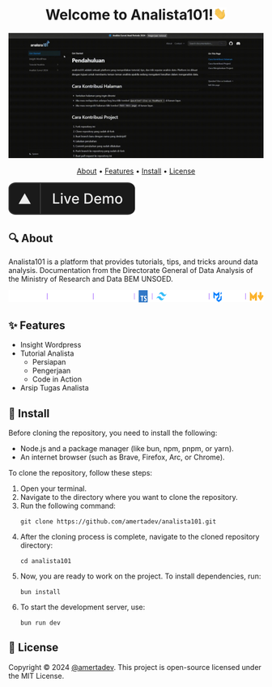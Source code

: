 <h1 align="center">Welcome to Analista101!<img src="https://raw.githubusercontent.com/send0moka/send0moka/main/wave.gif" width="26"></h1>

[![](https://raw.githubusercontent.com/amertadev/analista101/e9c0268f299b460f59b82b0c62614f10ae509d7e/public/assets/demo.gif)](https://analista101.site)

<p align="center">
  <a href="#about">About</a> •
  <a href="#features">Features</a> •
  <a href="#install">Install</a> •
  <a href="#license">License</a>
</p>

[![](public/assets/demo-button.svg)](https://analista101.site)

<h2 id="about">🔍 About</h2>

Analista101 is a platform that provides tutorials, tips, and tricks around data analysis. Documentation from the Directorate General of Data Analysis of the Ministry of Research and Data BEM UNSOED.

<img src="public/assets/tech.svg" height="24">

<h2 id="features">✨ Features</h2>

- Insight Wordpress
- Tutorial Analista
    - Persiapan
    - Pengerjaan
    - Code in Action
- Arsip Tugas Analista

<h2 id="install">🔌 Install</h2>

Before cloning the repository, you need to install the following:

- Node.js and a package manager (like bun, npm, pnpm, or yarn).
- An internet browser (such as Brave, Firefox, Arc, or Chrome).

To clone the repository, follow these steps:

1. Open your terminal.
2. Navigate to the directory where you want to clone the repository.
3. Run the following command:
   ```
   git clone https://github.com/amertadev/analista101.git
   ```
4. After the cloning process is complete, navigate to the cloned repository directory:
   ```
   cd analista101
   ```
5. Now, you are ready to work on the project. To install dependencies, run:
   ```
   bun install
   ```
6. To start the development server, use:
   ```
   bun run dev
   ```

<h2 id="license">🔰 License</h2>

Copyright © 2024 [@amertadev](https://github.com/amertadev/). This project is open-source licensed under the MIT License.
